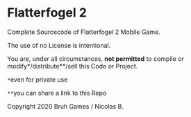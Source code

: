 # Flatterfogel 2

Complete Sourcecode of Flatterfogel 2 Mobile Game.

The use of no License is intentional.

You are, under all circumstances, **not permitted** to compile or modify*/distribute**/sell this Code or Project.

`*`even for private use

`**`you can share a link to this Repo

Copyright 2020 Bruh Games / Nicolas B.
